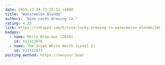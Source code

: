 ```yaml
---
date: 2019-12-24 23:25:51 +0000
title: "Watermelon Blonde"
authors: "Nine Locks Brewing Co."
rating: 4.25
link: https://untappd.com/b/nine-locks-brewing-co-watermelon-blonde/1667163
badges:
  - name: Merry Brew-mas (2019)
    id: 611312076
  - name: The Great White North (Level 2)
    id: 611312077
posting_method: https://ownyour.beer
---
```

